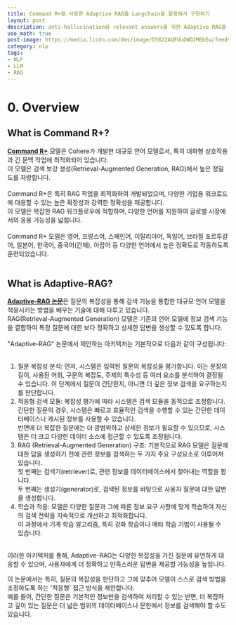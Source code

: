 ```yaml
---
title: Command R+을 사용한 Adaptive RAG을 Langchain을 활용해서 구현하기
layout: post
description: anti-hallucination와 relevant answers를 위한 Adaptive RAG을 구현하기 위해 Command R+을 사용하고, Langchain을 활용하여 구현하는 방법을 소개합니다.
use_math: true
post-image: https://media.licdn.com/dms/image/D5622AQFUuGWD2M6bEw/feedshare-shrink_2048_1536/0/1712254525802?e=1717027200&v=beta&t=o3w2wg2A_F45hW0fxlIDh6qivP1kypijipsCAXRmur4
category: nlp
tags:
- NLP
- LLM
- RAG
---
```


# 0. Overview
## What is Command R+?
[**Command R+**](https://huggingface.co/CohereForAI/c4ai-command-r-plus) 모델은 Cohere가 개발한 대규모 언어 모델로서, 특히 대화형 상호작용과 긴 문맥 작업에 최적화되어 있습니다.<br> 
이 모델은 검색 보강 생성(Retrieval-Augmented Generation, RAG)에서 높은 정밀도를 자랑합니다​​.<br> 
<br> 
Command R+은 특히 RAG 작업을 최적화하여 개발되었으며, 다양한 기업용 워크로드에 대응할 수 있는 높은 확장성과 강력한 정확성을 제공합니다.<br> 
이 모델은 복잡한 RAG 워크플로우에 적합하며, 다양한 언어를 지원하여 글로벌 시장에서의 응용 가능성을 넓힙니다.<br> 
<br>
Command R+ 모델은 영어, 프랑스어, 스페인어, 이탈리아어, 독일어, 브라질 포르투갈어, 일본어, 한국어, 중국어(간체), 아랍어 등 다양한 언어에서 높은 정확도로 작동하도록 훈련되었습니다.<br>
<br>

## What is Adaptive-RAG?
[**Adaptive-RAG 논문**](https://arxiv.org/abs/2403.14403)은 질문의 복잡성을 통해 검색 기능을 통합한 대규모 언어 모델을 적응시키는 방법을 배우는 기술에 대해 다루고 있습니다.<br> 
RAG(Retrieval-Augmented Generation) 모델은 기존의 언어 모델에 정보 검색 기능을 결합하여 특정 질문에 대한 보다 정확하고 상세한 답변을 생성할 수 있도록 합니다.<br>
<br>
"Adaptive-RAG" 논문에서 제안하는 아키텍처는 기본적으로 다음과 같이 구성됩니다:<br>
<br>
1. 질문 복잡성 분석: 먼저, 시스템은 입력된 질문의 복잡성을 평가합니다. 이는 문장의 길이, 사용된 어휘, 구문의 복잡도, 주제의 특수성 등 여러 요소를 분석하여 결정될 수 있습니다. 이 단계에서 질문이 간단한지, 아니면 더 깊은 정보 검색을 요구하는지를 판단합니다.<br>
2. 적응형 검색 모듈: 복잡성 평가에 따라 시스템은 검색 모듈을 동적으로 조정합니다.<br> 간단한 질문의 경우, 시스템은 빠르고 효율적인 검색을 수행할 수 있는 간단한 데이터베이스나 캐시된 정보를 사용할 수 있습니다.<br> 반면에 더 복잡한 질문에는 더 광범위하고 상세한 정보가 필요할 수 있으므로, 시스템은 더 크고 다양한 데이터 소스에 접근할 수 있도록 조정됩니다.<br>
3. RAG (Retrieval-Augmented Generation) 구조: 기본적으로 RAG 모델은 질문에 대한 답을 생성하기 전에 관련 정보를 검색하는 두 가지 주요 구성요소로 이루어져 있습니다.<br> 첫 번째는 검색기(retriever)로, 관련 정보를 데이터베이스에서 찾아내는 역할을 합니다.<br> 두 번째는 생성기(generator)로, 검색된 정보를 바탕으로 사용자 질문에 대한 답변을 생성합니다.<br>
4. 학습과 적응: 모델은 다양한 질문과 그에 따른 정보 요구 사항에 맞게 학습하여 자신의 검색 전략을 지속적으로 개선하고 최적화합니다.<br> 이 과정에서 기계 학습 알고리즘, 특히 강화 학습이나 메타 학습 기법이 사용될 수 있습니다.<br>
<br>
이러한 아키텍처를 통해, Adaptive-RAG는 다양한 복잡성을 가진 질문에 유연하게 대응할 수 있으며, 사용자에게 더 정확하고 만족스러운 답변을 제공할 가능성을 높입니다.<br>

이 논문에서는 특히, 질문의 복잡성을 판단하고 그에 맞추어 모델이 스스로 검색 방법을 조정하도록 하는 '적응형' 접근 방식을 제안합니다.<br> 예를 들어, 간단한 질문은 기본적인 정보만을 검색하여 처리할 수 있는 반면, 더 복잡하고 깊이 있는 질문은 더 넓은 범위의 데이터베이스나 문헌에서 정보를 검색해야 할 수도 있습니다.<br>














